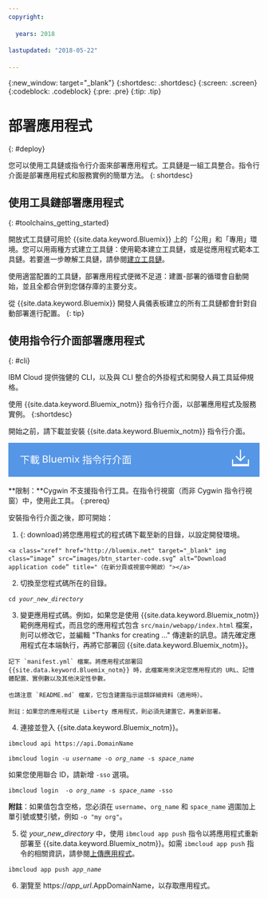 ```yaml
---
copyright:

  years: 2018

lastupdated: "2018-05-22"

---
```


{:new_window: target="_blank"}
{:shortdesc: .shortdesc}
{:screen: .screen}
{:codeblock: .codeblock}
{:pre: .pre}
{:tip: .tip}

# 部署應用程式
{: #deploy}

您可以使用工具鏈或指令行介面來部署應用程式。工具鏈是一組工具整合。指令行介面是部署應用程式和服務實例的簡單方法。
{: shortdesc}

## 使用工具鏈部署應用程式
{: #toolchains_getting_started}

開放式工具鏈可用於 {{site.data.keyword.Bluemix}} 上的「公用」和「專用」環境。您可以用兩種方式建立工具鏈：使用範本建立工具鏈，或是從應用程式範本工具鏈。若要進一步瞭解工具鏈，請參閱[建立工具鏈](../services/ContinuousDelivery/toolchains_working.html#toolchains_getting_started)。

使用適當配置的工具鏈，部署應用程式便微不足道：建置-部署的循環會自動開始，並且全都合併到您儲存庫的主要分支。

從 {{site.data.keyword.Bluemix}} 開發人員儀表板建立的所有工具鏈都會針對自動部署進行配置。
{: tip}

## 使用指令行介面部署應用程式
{: #cli}

IBM Cloud 提供強健的 CLI，以及與 CLI 整合的外掛程式和開發人員工具延伸規格。

使用 {{site.data.keyword.Bluemix_notm}} 指令行介面，以部署應用程式及服務實例。
{:shortdesc}

開始之前，請下載並安裝 {{site.data.keyword.Bluemix_notm}} 指令行介面。

<p>
<a class="xref" href="https://clis.ng.bluemix.net" target="_blank" title="（在新分頁或視窗中開啟）"><img class="image" src="images/btn_bx_commandline.svg" alt="下載 Bluemix 指令行介面" /></a>
</p>

**限制：**Cygwin 不支援指令行工具。在指令行視窗（而非 Cygwin 指令行視窗）中，使用此工具。
{:prereq}

安裝指令行介面之後，即可開始：

  1. {: download}將您應用程式的程式碼下載至新的目錄，以設定開發環境。

    <a class="xref" href="http://bluemix.net" target="_blank" img class=“image” src=“images/btn_starter-code.svg” alt=“Download application code” title="（在新分頁或視窗中開啟）"></a>

  2. 切換至您程式碼所在的目錄。

  <pre class="pre"><code class="hljs">cd <var class="keyword varname">your_new_directory</var></code></pre>

  3.  變更應用程式碼。例如，如果您是使用 {{site.data.keyword.Bluemix_notm}} 範例應用程式，而且您的應用程式包含 `src/main/webapp/index.html` 檔案，則可以修改它，並編輯 "Thanks for creating ..." 傳達新的訊息。請先確定應用程式在本端執行，再將它部署回 {{site.data.keyword.Bluemix_notm}}。

    記下 `manifest.yml` 檔案。將應用程式部署回 {{site.data.keyword.Bluemix_notm}} 時，此檔案用來決定您應用程式的 URL、記憶體配置、實例數以及其他決定性參數。

    也請注意 `README.md` 檔案，它包含建置指示這類詳細資料（適用時）。

    附註：如果您的應用程式是 Liberty 應用程式，則必須先建置它，再重新部署。

  4. 連接並登入 {{site.data.keyword.Bluemix_notm}}。

  <pre class="pre"><code class="hljs">ibmcloud api https://api.<span class="keyword" data-hd-keyref="DomainName">DomainName</span></code></pre>

  <pre class="pre"><code class="hljs">ibmcloud login -u <var class="keyword varname" data-hd-keyref="user_ID">username</var> -o <var class="keyword varname" data-hd-keyref="org_name">org_name</var> -s <var class="keyword varname" data-hd-keyref="space_name">space_name</var></code></pre>

  如果您使用聯合 ID，請新增 `-sso` 選項。

  <pre class="pre"><code class="hljs">ibmcloud login  -o <var class="keyword varname" data-hd-keyref="org_name">org_name</var> -s <var class="keyword varname" data-hd-keyref="space_name">space_name</var> -sso</code></pre>

  **附註**：如果值包含空格，您必須在 `username`、`org_name` 和 `space_name` 週圍加上單引號或雙引號，例如 `-o "my org"`。

  5. 從 <var class="keyword varname">your_new_directory</var> 中，使用 `ibmcloud app push` 指令以將應用程式重新部署至 {{site.data.keyword.Bluemix_notm}}。如需 `ibmcloud app push` 指令的相關資訊，請參閱[上傳應用程式](/docs/starters/upload_app.html)。

  <pre class="pre"><code class="hljs">ibmcloud app push <var class="keyword varname" data-hd-keyref="app_name">app_name</var></code></pre>

  6. 瀏覽至 https://<var class="keyword varname" data-hd-keyref="app_url">app_url</var>.<span class="keyword" data-hd-keyref="APPDomain">AppDomainName</span>，以存取應用程式。
